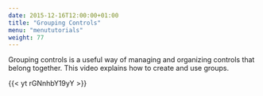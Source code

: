 ```yaml
---
date: 2015-12-16T12:00:00+01:00
title: "Grouping Controls"
menu: "menututorials"
weight: 77
---
```


Grouping controls is a useful way of managing and organizing controls that belong together. This video explains how to create and use groups.

{{< yt rGNnhbY19yY >}}